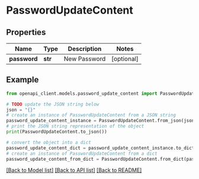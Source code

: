 # PasswordUpdateContent


## Properties

Name | Type | Description | Notes
------------ | ------------- | ------------- | -------------
**password** | **str** | New Password | [optional] 

## Example

```python
from openapi_client.models.password_update_content import PasswordUpdateContent

# TODO update the JSON string below
json = "{}"
# create an instance of PasswordUpdateContent from a JSON string
password_update_content_instance = PasswordUpdateContent.from_json(json)
# print the JSON string representation of the object
print(PasswordUpdateContent.to_json())

# convert the object into a dict
password_update_content_dict = password_update_content_instance.to_dict()
# create an instance of PasswordUpdateContent from a dict
password_update_content_from_dict = PasswordUpdateContent.from_dict(password_update_content_dict)
```
[[Back to Model list]](../README.md#documentation-for-models) [[Back to API list]](../README.md#documentation-for-api-endpoints) [[Back to README]](../README.md)


